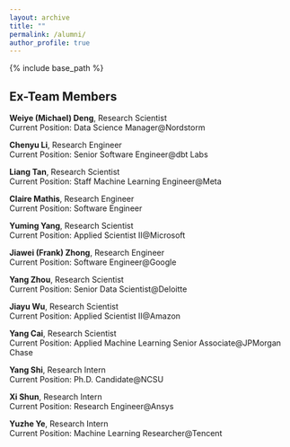 ```yaml
---
layout: archive
title: ""
permalink: /alumni/
author_profile: true
---
```


{% include base_path %}

Ex-Team Members
------

**Weiye (Michael) Deng**, Research Scientist <br/>
Current Position: Data Science Manager@Nordstorm

**Chenyu Li**, Research Engineer <br/>
Current Position: Senior Software Engineer@dbt Labs

**Liang Tan**, Research Scientist <br/>
Current Position: Staff Machine Learning Engineer@Meta

**Claire Mathis**, Research Engineer <br/>
Current Position: Software Engineer

**Yuming Yang**, Research Scientist <br/>
Current Position: Applied Scientist II@Microsoft

**Jiawei (Frank) Zhong**, Research Engineer <br/>
Current Position: Software Engineer@Google

**Yang Zhou**, Research Scientist <br/>
Current Position: Senior Data Scientist@Deloitte

**Jiayu Wu**, Research Scientist <br/>
Current Position: Applied Scientist II@Amazon

**Yang Cai**, Research Scientist <br/>
Current Position: Applied Machine Learning Senior Associate@JPMorgan Chase

**Yang Shi**, Research Intern <br/>
Current Position: Ph.D. Candidate@NCSU

**Xi Shun**, Research Intern <br/>
Current Position: Research Engineer@Ansys

**Yuzhe Ye**, Research Intern <br/>
Current Position: Machine Learning Researcher@Tencent

